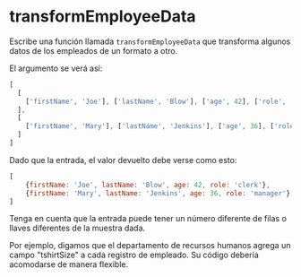 # transformEmployeeData

Escribe una función llamada `transformEmployeeData` que transforma algunos
datos de los empleados de un formato a otro.

El argumento se verá así:

```js
[
  [
    ['firstName', 'Joe'], ['lastName', 'Blow'], ['age', 42], ['role', 'clerk']
  ],
  [
    ['firstName', 'Mary'], ['lastName', 'Jenkins'], ['age', 36], ['role', 'manager']
  ]
]
```

Dado que la entrada, el valor devuelto debe verse como esto:

```js
[
    {firstName: 'Joe', lastName: 'Blow', age: 42, role: 'clerk'},
    {firstName: 'Mary', lastName: 'Jenkins', age: 36, role: 'manager'}
]
```

Tenga en cuenta que la entrada puede tener un número diferente de filas o llaves
diferentes de la muestra dada.

Por ejemplo, digamos que el departamento de recursos humanos agrega un campo
"tshirtSize" a cada registro de empleado. Su código debería acomodarse de manera
flexible.
